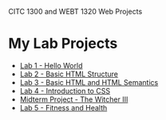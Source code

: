 CITC 1300 and WEBT 1320 Web Projects

<h1>My Lab Projects</h1>
<ul>
<li><a href="Hello_World/index.html" target="_blank"> Lab 1 - Hello World</a></li> 

<li><a href="Lab2/index.html" target="_blank"> Lab 2 - Basic HTML Structure </a></li>

<li><a href="Lab3/index.html" target="_blank"> Lab 3 - Basic HTML and HTML Semantics</a></li>

<li><a href="Lab4/index.html" target="_blank"> Lab 4 - Introduction to CSS</a></li>

<li><a href="MidtermProject/index.html" target="_blank"> Midterm Project - The Witcher III</a></li>

<li><a href="Lab5/index.html" target="_blank"> Lab 5 - Fitness and Health</a></li>


</ul>
<h1>
